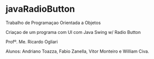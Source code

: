 # javaRadioButton
Trabalho de Programaçao Orientada a Objetos

Criaçao de um programa com UI com Java Swing w/ Radio Button

Profº. Me. Ricardo Ogliari

Alunos: Andriano Toazza, Fabio Zanella, Vitor Monteiro e William Civa.